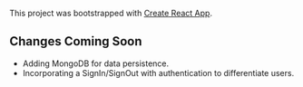 This project was bootstrapped with [Create React App](https://github.com/facebook/create-react-app).

## Changes Coming Soon

- Adding MongoDB for data persistence.
- Incorporating a SignIn/SignOut with authentication to differentiate users.
